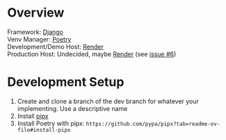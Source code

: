 # Overview
Framework:  [Django](https://www.djangoproject.com/)  
Venv Manager: [Poetry](https://python-poetry.org/)  
Development/Demo Host: [Render](render.com)  
Production Host: Undecided, maybe [Render](render.com) (see [issue #6](https://github.com/orgs/HellFire-Creators/projects/1/views/1?pane=issue&itemId=47061276))  

# Development Setup
1. Create and clone a branch of the dev branch for whatever your implementing. Use a descriptive name
2. Install [pipx](https://github.com/pypa/pipx?tab=readme-ov-file#install-pipx)
3. Install Poetry with pipx: ```https://github.com/pypa/pipx?tab=readme-ov-file#install-pipx```
